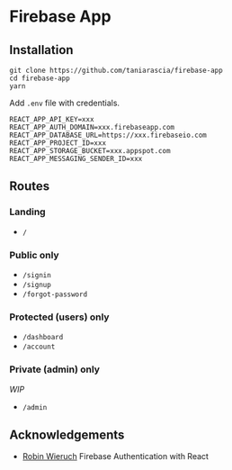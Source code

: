 # Firebase App

## Installation

```
git clone https://github.com/taniarascia/firebase-app
cd firebase-app
yarn
```

Add `.env` file with credentials.

```
REACT_APP_API_KEY=xxx
REACT_APP_AUTH_DOMAIN=xxx.firebaseapp.com
REACT_APP_DATABASE_URL=https://xxx.firebaseio.com
REACT_APP_PROJECT_ID=xxx
REACT_APP_STORAGE_BUCKET=xxx.appspot.com
REACT_APP_MESSAGING_SENDER_ID=xxx
```

## Routes

### Landing

- `/`

### Public only

- `/signin`
- `/signup`
- `/forgot-password`

### Protected (users) only

- `/dashboard`
- `/account`

### Private (admin) only

_WIP_

- `/admin`

## Acknowledgements

- [Robin Wieruch](https://www.robinwieruch.de/complete-firebase-authentication-react-tutorial/) Firebase Authentication with React
